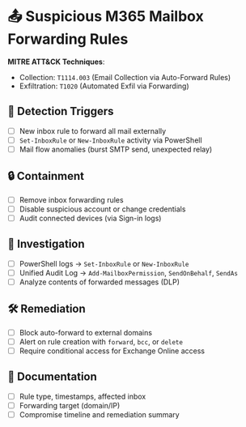 # 📤 Suspicious M365 Mailbox Forwarding Rules

**MITRE ATT&CK Techniques**:  
- Collection: `T1114.003` (Email Collection via Auto-Forward Rules)  
- Exfiltration: `T1020` (Automated Exfil via Forwarding)

## 🚨 Detection Triggers
- [ ] New inbox rule to forward all mail externally
- [ ] `Set-InboxRule` or `New-InboxRule` activity via PowerShell
- [ ] Mail flow anomalies (burst SMTP send, unexpected relay)

## 🔒 Containment
- [ ] Remove inbox forwarding rules
- [ ] Disable suspicious account or change credentials
- [ ] Audit connected devices (via Sign-in logs)

## 🧪 Investigation
- [ ] PowerShell logs → `Set-InboxRule` or `New-InboxRule`
- [ ] Unified Audit Log → `Add-MailboxPermission`, `SendOnBehalf`, `SendAs`
- [ ] Analyze contents of forwarded messages (DLP)

## 🛠️ Remediation
- [ ] Block auto-forward to external domains
- [ ] Alert on rule creation with `forward`, `bcc`, or `delete`
- [ ] Require conditional access for Exchange Online access

## 📝 Documentation
- [ ] Rule type, timestamps, affected inbox
- [ ] Forwarding target (domain/IP)
- [ ] Compromise timeline and remediation summary
